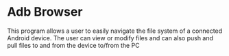 # Adb Browser

This program allows a user to easily navigate the file system of a connected Android device. The user can view or modify files and can also push and pull files to and from the device to/from the PC
